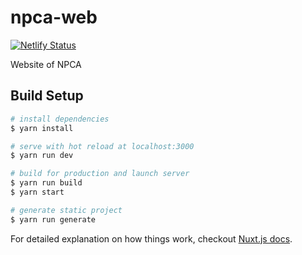 # npca-web

[![Netlify Status](https://api.netlify.com/api/v1/badges/6d2e06ca-b447-4910-b433-45ca2bb8fbb7/deploy-status)](https://app.netlify.com/sites/mkobayashime-npca-web/deploys)

Website of NPCA

## Build Setup

``` bash
# install dependencies
$ yarn install

# serve with hot reload at localhost:3000
$ yarn run dev

# build for production and launch server
$ yarn run build
$ yarn start

# generate static project
$ yarn run generate
```

For detailed explanation on how things work, checkout [Nuxt.js docs](https://nuxtjs.org).
